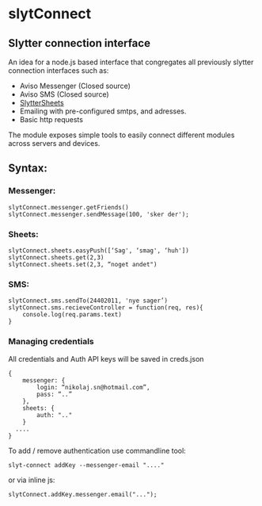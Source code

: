 # slytConnect
## Slytter connection interface
An idea for a node.js based interface that congregates all previously slytter connection interfaces such as:
- Aviso Messenger (Closed source)
- Aviso SMS (Closed source)
- [SlytterSheets](https://github.com/neheren/url-to-sheets)
- Emailing with pre-configured smtps, and adresses.
- Basic http requests

The module exposes simple tools to easily connect different modules across servers and devices.


## Syntax:

### Messenger:
```
slytConnect.messenger.getFriends()
slytConnect.messenger.sendMessage(100, 'sker der');
```

### Sheets:
```
slytConnect.sheets.easyPush([‘Sag', ‘smag', ‘huh'])
slytConnect.sheets.get(2,3)
slytConnect.sheets.set(2,3, “noget andet")
```
### SMS:
```
slytConnect.sms.sendTo(24402011, 'nye sager’)
slytConnect.sms.recieveController = function(req, res){
	console.log(req.params.text)
}
```

### Managing credentials
All credentials and Auth API keys will be saved in creds.json 
```
{
	messenger: {	
		login: “nikolaj.sn@hotmail.com”, 
		pass: “..”
	},
	sheets: {
		auth: ".."
	}
  ....
}
```
To add / remove authentication use commandline tool:
```
slyt-connect addKey --messenger-email "...."
```
or via inline js:
```
slytConnect.addKey.messenger.email("...");

